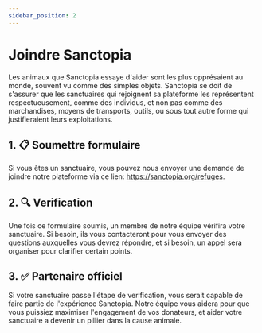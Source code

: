 ```yaml
---
sidebar_position: 2
---
```


# Joindre Sanctopia

Les animaux que Sanctopia essaye d'aider sont les plus opprésaient au monde, souvent vu comme des simples objets. Sanctopia se doit de s'assurer que les sanctuaires qui rejoignent sa plateforme les représentent respectueusement, comme des individus, et non pas comme des marchandises, moyens de transports, outils, ou sous tout autre forme qui justifieraient leurs exploitations.

## 1. 📋 Soumettre formulaire
Si vous êtes un sanctuaire, vous pouvez nous envoyer une demande de joindre notre plateforme via ce lien: https://sanctopia.org/refuges.

## 2. 🔍 Verification
Une fois ce formulaire soumis, un membre de notre équipe vérifira votre sanctuaire. Si besoin, ils vous contacteront pour vous envoyer des questions auxquelles vous devrez répondre, et si besoin, un appel sera organiser pour clarifier certain points.

## 3. ✅ Partenaire officiel

Si votre sanctuaire passe l'étape de verification, vous serait capable de faire partie de l'expérience Sanctopia. Notre équipe vous aidera pour que vous puissiez maximiser l'engagement de vos donateurs, et aider votre sanctuaire a devenir un pillier dans la cause animale.
